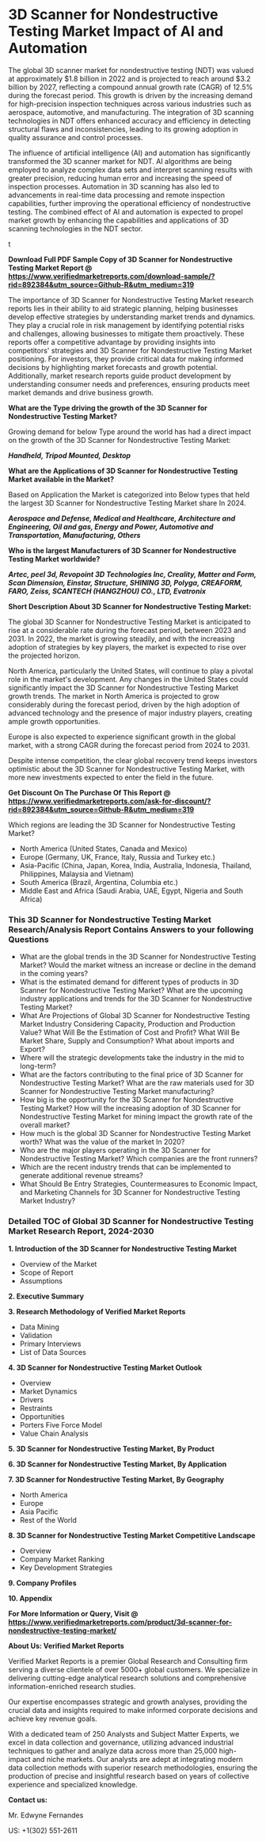 <meta name="title" content="Global 3D Scanner for Nondestructive Testing Market Impact of AI and Automation"><meta name="description" content="The global 3D scanner market for nondestructive testing (NDT) was valued at approximately $1.8 billion in 2022 and is projected to reach around $3.2 billion by 2027, r"><meta name="title" content="3D Scanner for Nondestructive Testing Market Size, Share, Scope, Trends, Growth, Opportunities, Analysis, Forecast"><h1>3D Scanner for Nondestructive Testing Market Impact of AI and Automation</h1><p>The global 3D scanner market for nondestructive testing (NDT) was valued at approximately $1.8 billion in 2022 and is projected to reach around $3.2 billion by 2027, reflecting a compound annual growth rate (CAGR) of 12.5% during the forecast period. This growth is driven by the increasing demand for high-precision inspection techniques across various industries such as aerospace, automotive, and manufacturing. The integration of 3D scanning technologies in NDT offers enhanced accuracy and efficiency in detecting structural flaws and inconsistencies, leading to its growing adoption in quality assurance and control processes.</p><p>The influence of artificial intelligence (AI) and automation has significantly transformed the 3D scanner market for NDT. AI algorithms are being employed to analyze complex data sets and interpret scanning results with greater precision, reducing human error and increasing the speed of inspection processes. Automation in 3D scanning has also led to advancements in real-time data processing and remote inspection capabilities, further improving the operational efficiency of nondestructive testing. The combined effect of AI and automation is expected to propel market growth by enhancing the capabilities and applications of 3D scanning technologies in the NDT sector.</p>t</p><p id="" class=""><strong>Download Full PDF Sample Copy of 3D Scanner for Nondestructive Testing Market Report @ <a href="https://www.verifiedmarketreports.com/download-sample/?rid=892384&utm_source=Github-R&utm_medium=319" target="_blank">https://www.verifiedmarketreports.com/download-sample/?rid=892384&utm_source=Github-R&utm_medium=319</a></strong></p><p>The importance of&nbsp;3D Scanner for Nondestructive Testing Market research reports lies in their ability to aid strategic planning, helping businesses develop effective strategies by understanding market trends and dynamics. They play a crucial role in risk management by identifying potential risks and challenges, allowing businesses to mitigate them proactively. These reports offer a competitive advantage by providing insights into competitors' strategies and 3D Scanner for Nondestructive Testing Market positioning. For investors, they provide critical data for making informed decisions by highlighting market forecasts and growth potential. Additionally, market research reports guide product development by understanding consumer needs and preferences, ensuring products meet market demands and drive business growth.</p><p><strong>What are the&nbsp;Type driving the growth of the 3D Scanner for Nondestructive Testing Market?</strong></p><p id="" class="">Growing demand for below Type around the world has had a direct impact on the growth of the 3D Scanner for Nondestructive Testing Market:</p><em><strong>Handheld, Tripod Mounted, Desktop</strong></em></p><strong>What are the&nbsp;Applications&nbsp;of 3D Scanner for Nondestructive Testing Market available in the Market?</strong></p><p id="" class="">Based on Application the Market is categorized into Below types that held the largest 3D Scanner for Nondestructive Testing Market share In 2024.</p><em><strong>Aerospace and Defense, Medical and Healthcare, Architecture and Engineering, Oil and gas, Energy and Power, Automotive and Transportation, Manufacturing, Others</strong></em></p><strong>Who is the largest Manufacturers of 3D Scanner for Nondestructive Testing Market worldwide?</strong></p><p><em><strong>Artec, peel 3d, Revopoint 3D Technologies Inc, Creality, Matter and Form, Scan Dimension, Einstar, Structure, SHINING 3D, Polyga, CREAFORM, FARO, Zeiss, SCANTECH (HANGZHOU) CO., LTD, Evatronix</strong></em></p><p id="" class=""><strong>Short Description About 3D Scanner for Nondestructive Testing Market:</strong></p><p>The global 3D Scanner for Nondestructive Testing Market is anticipated to rise at a considerable rate during the forecast period, between 2023 and 2031. In 2022, the market is growing steadily, and with the increasing adoption of strategies by key players, the market is expected to rise over the projected horizon.</p><p>North America, particularly the United States, will continue to play a pivotal role in the market's development. Any changes in the United States could significantly impact the 3D Scanner for Nondestructive Testing Market growth trends. The market in North America is projected to grow considerably during the forecast period, driven by the high adoption of advanced technology and the presence of major industry players, creating ample growth opportunities.</p><p>Europe is also expected to experience significant growth in the global market, with a strong CAGR during the forecast period from 2024 to 2031.</p><p>Despite intense competition, the clear global recovery trend keeps investors optimistic about the 3D Scanner for Nondestructive Testing Market, with more new investments expected to enter the field in the future.</p><p id="" class=""><strong>Get Discount On The Purchase Of This Report @ <a href="https://www.verifiedmarketreports.com/ask-for-discount/?rid=892384&utm_source=Github-R&utm_medium=319" target="_blank">https://www.verifiedmarketreports.com/ask-for-discount/?rid=892384&utm_source=Github-R&utm_medium=319</a></strong></p>Which regions are leading the 3D Scanner for Nondestructive Testing Market?</p><ul><li>North America (United States, Canada and Mexico)</li><li>Europe (Germany, UK, France, Italy, Russia and Turkey etc.)</li><li>Asia-Pacific (China, Japan, Korea, India, Australia, Indonesia, Thailand, Philippines, Malaysia and Vietnam)</li><li>South America (Brazil, Argentina, Columbia etc.)</li><li>Middle East and Africa (Saudi Arabia, UAE, Egypt, Nigeria and South Africa)</li></ul><h3 id="" class="">This 3D Scanner for Nondestructive Testing Market Research/Analysis Report Contains Answers to your following Questions</h3><ul><li>What are the global trends in the 3D Scanner for Nondestructive Testing Market? Would the market witness an increase or decline in the demand in the coming years?</li><li>What is the estimated demand for different types of products in 3D Scanner for Nondestructive Testing Market? What are the upcoming industry applications and trends for the 3D Scanner for Nondestructive Testing Market?</li><li>What Are Projections of Global 3D Scanner for Nondestructive Testing Market Industry Considering Capacity, Production and Production Value? What Will Be the Estimation of Cost and Profit? What Will Be Market Share, Supply and Consumption? What about imports and Export?</li><li>Where will the strategic developments take the industry in the mid to long-term?</li><li>What are the factors contributing to the final price of 3D Scanner for Nondestructive Testing Market? What are the raw materials used for 3D Scanner for Nondestructive Testing Market manufacturing?</li><li>How big is the opportunity for the 3D Scanner for Nondestructive Testing Market? How will the increasing adoption of 3D Scanner for Nondestructive Testing Market for mining impact the growth rate of the overall market?</li><li>How much is the global 3D Scanner for Nondestructive Testing Market worth? What was the value of the market In 2020?</li><li>Who are the major players operating in the 3D Scanner for Nondestructive Testing Market? Which companies are the front runners?</li><li>Which are the recent industry trends that can be implemented to generate additional revenue streams?</li><li>What Should Be Entry Strategies, Countermeasures to Economic Impact, and Marketing Channels for 3D Scanner for Nondestructive Testing Market Industry?</li></ul><h3 id="" class="">Detailed TOC of Global 3D Scanner for Nondestructive Testing Market Research Report, 2024-2030</h3><p id="" class=""><strong>1. Introduction of the 3D Scanner for Nondestructive Testing Market</strong></p><ul><li>Overview of the Market</li><li>Scope of Report</li><li>Assumptions</li></ul><p id="" class=""><strong>2. Executive Summary</strong></p><p id="" class=""><strong>3. Research Methodology of Verified Market Reports</strong></p><ul><li>Data Mining</li><li>Validation</li><li>Primary Interviews</li><li>List of Data Sources</li></ul><p id="" class=""><strong>4. 3D Scanner for Nondestructive Testing Market Outlook</strong></p><ul><li>Overview</li><li>Market Dynamics</li><li>Drivers</li><li>Restraints</li><li>Opportunities</li><li>Porters Five Force Model</li><li>Value Chain Analysis</li></ul><p id="" class=""><strong>5. 3D Scanner for Nondestructive Testing Market, By Product</strong></p><p id="" class=""><strong>6. 3D Scanner for Nondestructive Testing Market, By Application</strong></p><p id="" class=""><strong>7. 3D Scanner for Nondestructive Testing Market, By Geography</strong></p><ul><li>North America</li><li>Europe</li><li>Asia Pacific</li><li>Rest of the World</li></ul><p id="" class=""><strong>8. 3D Scanner for Nondestructive Testing Market Competitive Landscape</strong></p><ul><li>Overview</li><li>Company Market Ranking</li><li>Key Development Strategies</li></ul><p id="" class=""><strong>9. Company Profiles</strong></p><p id="" class=""><strong>10. Appendix</strong></p><p id="" class=""><strong>For More Information or Query, Visit @ <a href="https://www.verifiedmarketreports.com/product/3d-scanner-for-nondestructive-testing-market/" target="_blank">https://www.verifiedmarketreports.com/product/3d-scanner-for-nondestructive-testing-market/</a></strong></p><p id="" class=""><strong>About Us: Verified Market Reports</strong></p><p id="" class="">Verified Market Reports is a premier Global Research and Consulting firm serving a diverse clientele of over 5000+ global customers. We specialize in delivering cutting-edge analytical research solutions and comprehensive information-enriched research studies.</p><p id="" class="">Our expertise encompasses strategic and growth analyses, providing the crucial data and insights required to make informed corporate decisions and achieve key revenue goals.</p><p id="" class="">With a dedicated team of 250 Analysts and Subject Matter Experts, we excel in data collection and governance, utilizing advanced industrial techniques to gather and analyze data across more than 25,000 high-impact and niche markets. Our analysts are adept at integrating modern data collection methods with superior research methodologies, ensuring the production of precise and insightful research based on years of collective experience and specialized knowledge.</p><p id="" class=""><strong>Contact us:</strong></p><p id="" class="">Mr. Edwyne Fernandes</p><p id="" class="">US: +1(302) 551-2611</p>